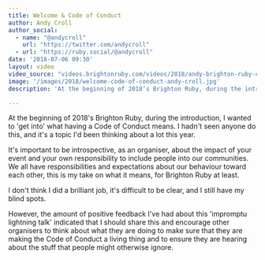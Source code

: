 ```yaml
---
title: Welcome & Code of Conduct
author: Andy Croll
author_social:
  - name: "@andycroll"
    url: "https://twitter.com/andycroll"
  - url: "https://ruby.social/@andycroll"
date: '2018-07-06 09:30'
layout: video
video_source: "videos.brightonruby.com/videos/2018/andy-brighton-ruby-code-of-conduct.mp4"
image: '/images/2018/welcome-code-of-conduct-andy-croll.jpg'
description: 'At the beginning of 2018’s Brighton Ruby, during the introduction, I wanted to ‘get into’ what having a Code of Conduct means. I hadn’t seen anyone do this, and it’s a topic I’d been thinking about a lot this year.'

---
```


At the beginning of 2018's Brighton Ruby, during the introduction, I wanted to 'get into' what having a Code of Conduct means. I hadn't seen anyone do this, and it's a topic I'd been thinking about a lot this year.

It's important to be introspective, as an organiser, about the impact of your event and your own responsibility to include people into our communities. We all have responsibilities and expectations about our behaviour toward each other, this is my take on what it means, for Brighton Ruby at least.

I don't think I did a brilliant job, it's difficult to be clear, and I still have my blind spots.

However, the amount of positive feedback I've had about this 'impromptu lightning talk' indicated that I should share this and encourage other organisers to think about what they are doing to make sure that they are making the Code of Conduct a living thing and to ensure they are hearing about the stuff that people might otherwise ignore.
